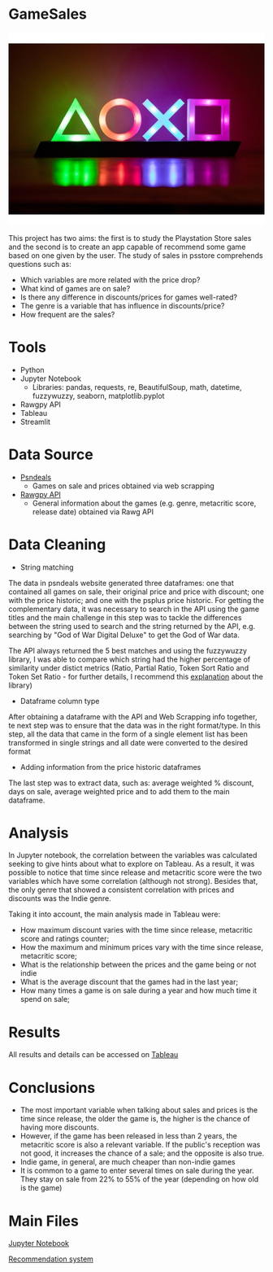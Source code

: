 # GameSales

![PSButtons](https://github.com/Leoprma/GameSales/blob/main/Images/Ps_logo3.jpg)

This project has two aims: the first is to study the Playstation Store sales and the second is to create an app capable of recommend some game based on one given by the user.
The study of sales in psstore comprehends questions such as: 
- Which variables are more related with the price drop?
- What kind of games are on sale?
- Is there any difference in discounts/prices for games well-rated?
- The genre is a variable that has influence in discounts/price?
- How frequent are the sales?

# Tools
- Python
- Jupyter Notebook
  - Libraries: pandas, requests, re, BeautifulSoup, math, datetime, fuzzywuzzy, seaborn, matplotlib.pyplot
- Rawgpy API
- Tableau
- Streamlit

# Data Source 
- [Psndeals](https://psndeals.com/ps4-store-br-all-deals/)
  - Games on sale and prices obtained via web scrapping
- [Rawgpy API](https://rawgpy.readthedocs.io/en/latest/quickstart.html)
  - General information about the games (e.g. genre, metacritic score, release date) obtained via Rawg API

# Data Cleaning
- String matching

The data in psndeals website generated three dataframes: one that contained all games on sale, their original price and price with discount; one with the price historic; and one with the psplus price historic.
For getting the complementary data, it was necessary to search in the API using the game titles and the main challenge in this step was to tackle the differences between the string used to search and the string returned by the API, e.g. searching by "God of War Digital Deluxe" to get the God of War data.

The API always returned the 5 best matches and using the fuzzywuzzy library, I was able to compare which string had the higher percentage of similarity under distict metrics (Ratio, Partial Ratio, Token Sort Ratio and Token Set Ratio - for further details, I recommend this [explanation](https://www.datacamp.com/community/tutorials/fuzzy-string-python) about the library)

- Dataframe column type

After obtaining a dataframe with the API and Web Scrapping info together, te next step was to ensure that the data was in the right format/type.
In this step, all the data that came in the form of a single element list has been transformed in single strings and all date were converted to the desired format

- Adding information from the price historic dataframes

The last step was to extract data, such as: average weighted % discount, days on sale, average weighted price and to add them to the main dataframe.

# Analysis

In Jupyter notebook, the correlation between the variables was calculated seeking to give hints about what to explore on Tableau.
As a result, it was possible to notice that time since release and metacritic score were the two variables which have some correlation (although not strong). Besides that, the only genre that showed a consistent correlation with prices and discounts was the Indie genre.

Taking it into account, the main analysis made in Tableau were:

- How maximum discount varies with the time since release, metacritic score and ratings counter;
- How the maximum and minimum prices vary with the time since release, metacritic score;
- What is the relationship between the prices and the game being or not indie
- What is the average discount that the games had in the last year;
- How many times a game is on sale during a year and how much time it spend on sale;

# Results

All results and details can be accessed on [Tableau](https://public.tableau.com/profile/leonardo.prata.maciel#!/vizhome/GameSale_v4/Histria1?publish=yes)

# Conclusions

- The most important variable when talking about sales and prices is the time since release, the older the game is, the higher is the chance of having more discounts.
- However, if the game has been released in less than 2 years, the metacritic score is also a relevant variable. If the public's reception was not good, it increases the chance of a sale; and the opposite is also true.
- Indie game, in general, are much cheaper than non-indie games
- It is common to a game to enter several times on sale during the year. They stay on sale from 22% to 55% of the year (depending on how old is the game)

# Main Files

[Jupyter Notebook](https://github.com/Leoprma/GameSales/blob/main/Final_Project_Game_Sale.ipynb)

[Recommendation system](https://github.com/Leoprma/GameSales/blob/main/Game_recommendation.py)
